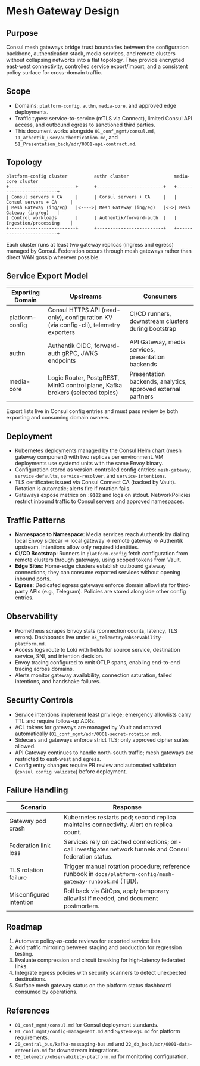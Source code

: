 # Mesh Gateway Design

## Purpose

Consul mesh gateways bridge trust boundaries between the configuration backbone, authentication stack, media services, and remote clusters without collapsing networks into a flat topology. They provide encrypted east-west connectivity, controlled service export/import, and a consistent policy surface for cross-domain traffic.

## Scope

- Domains: `platform-config`, `authn`, `media-core`, and approved edge deployments.
- Traffic types: service-to-service (mTLS via Connect), limited Consul API access, and outbound egress to sanctioned third parties.
- This document works alongside `01_conf_mgmt/consul.md`, `11_athentik_user/authentication.md`, and `51_Presentation_back/adr/0001-api-contract.md`.

## Topology

```text
platform-config cluster          authn cluster                 media-core cluster
+-------------------------+      +-------------------------+   +-------------------------+
| Consul servers + CA     |      | Consul servers + CA     |   | Consul servers + CA     |
| Mesh Gateway (ing/eg)   |<---->| Mesh Gateway (ing/eg)   |<->| Mesh Gateway (ing/eg)   |
| Control workloads       |      | Authentik/forward-auth  |   | Ingestion/processing    |
+-------------------------+      +-------------------------+   +-------------------------+
```

Each cluster runs at least two gateway replicas (ingress and egress) managed by Consul. Federation occurs through mesh gateways rather than direct WAN gossip wherever possible.

## Service Export Model

| Exporting Domain | Upstreams                                                                            | Consumers                                                    |
| ---------------- | ------------------------------------------------------------------------------------ | ------------------------------------------------------------ |
| platform-config  | Consul HTTPS API (read-only), configuration KV (via config-cli), telemetry exporters | CI/CD runners, downstream clusters during bootstrap          |
| authn            | Authentik OIDC, forward-auth gRPC, JWKS endpoints                                    | API Gateway, media services, presentation backends           |
| media-core       | Logic Router, PostgREST, MinIO control plane, Kafka brokers (selected topics)        | Presentation backends, analytics, approved external partners |

Export lists live in Consul config entries and must pass review by both exporting and consuming domain owners.

## Deployment

- Kubernetes deployments managed by the Consul Helm chart (mesh gateway component) with two replicas per environment. VM deployments use systemd units with the same Envoy binary.
- Configuration stored as version-controlled config entries: `mesh-gateway`, `service-defaults`, `service-resolver`, and `service-intentions`.
- TLS certificates issued via Consul Connect CA (backed by Vault). Rotation is automatic; alerts fire if rotation fails.
- Gateways expose metrics on `:9102` and logs on stdout. NetworkPolicies restrict inbound traffic to Consul servers and approved namespaces.

## Traffic Patterns

- **Namespace to Namespace**: Media services reach Authentik by dialing local Envoy sidecar -> local gateway -> remote gateway -> Authentik upstream. Intentions allow only required identities.
- **CI/CD Bootstrap**: Runners in `platform-config` fetch configuration from remote clusters through gateways, using scoped tokens from Vault.
- **Edge Sites**: Home-edge clusters establish outbound gateway connections; they can consume exported services without opening inbound ports.
- **Egress**: Dedicated egress gateways enforce domain allowlists for third-party APIs (e.g., Telegram). Policies are stored alongside other config entries.

## Observability

- Prometheus scrapes Envoy stats (connection counts, latency, TLS errors). Dashboards live under `03_telemetry/observability-platform.md`.
- Access logs route to Loki with fields for source service, destination service, SNI, and intention decision.
- Envoy tracing configured to emit OTLP spans, enabling end-to-end tracing across domains.
- Alerts monitor gateway availability, connection saturation, failed intentions, and handshake failures.

## Security Controls

- Service intentions implement least privilege; emergency allowlists carry TTL and require follow-up ADRs.
- ACL tokens for gateways are managed by Vault and rotated automatically (`01_conf_mgmt/adr/0001-secret-rotation.md`).
- Sidecars and gateways enforce strict TLS; only approved cipher suites allowed.
- API Gateway continues to handle north-south traffic; mesh gateways are restricted to east-west and egress.
- Config entry changes require PR review and automated validation (`consul config validate`) before deployment.

## Failure Handling

| Scenario                | Response                                                                                                      |
| ----------------------- | ------------------------------------------------------------------------------------------------------------- |
| Gateway pod crash       | Kubernetes restarts pod; second replica maintains connectivity. Alert on replica count.                       |
| Federation link loss    | Services rely on cached connections; on-call investigates network tunnels and Consul federation status.       |
| TLS rotation failure    | Trigger manual rotation procedure; reference runbook in `docs/platform-config/mesh-gateway-runbook.md` (TBD). |
| Misconfigured intention | Roll back via GitOps, apply temporary allowlist if needed, and document postmortem.                           |

## Roadmap

1. Automate policy-as-code reviews for exported service lists.
2. Add traffic mirroring between staging and production for regression testing.
3. Evaluate compression and circuit breaking for high-latency federated links.
4. Integrate egress policies with security scanners to detect unexpected destinations.
5. Surface mesh gateway status on the platform status dashboard consumed by operations.

## References

- `01_conf_mgmt/consul.md` for Consul deployment standards.
- `01_conf_mgmt/config-management.md` and `SystemReqs.md` for platform requirements.
- `20_central_bus/kafka-messaging-bus.md` and `22_db_back/adr/0001-data-retention.md` for downstream integrations.
- `03_telemetry/observability-platform.md` for monitoring configuration.
